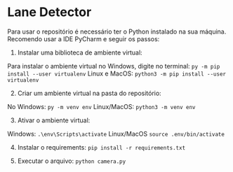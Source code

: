 # Lane Detector

Para usar o repositório é necessário ter o Python instalado na sua máquina. Recomendo usar a IDE PyCharm e seguir os passos:

1. Instalar uma biblioteca de ambiente virtual: 


  Para instalar o ambiente virtual no Windows, digite no terminal: 
  `py -m pip install --user virtualenv`
  Linux e MacOS:
  `python3 -m pip install --user virtualenv`

2. Criar um ambiente virtual na pasta do repositório:


  No Windows:
  `py -m venv env`
  Linux/MacOS:
  `python3 -m venv env`
 
3. Ativar o ambiente virtual:


  Windows:
  `.\env\Scripts\activate`
  Linux/MacOS
  `source .env/bin/activate`

4. Instalar o requirements:
  `pip install -r requirements.txt` 

5. Executar o arquivo:
  `python camera.py`
